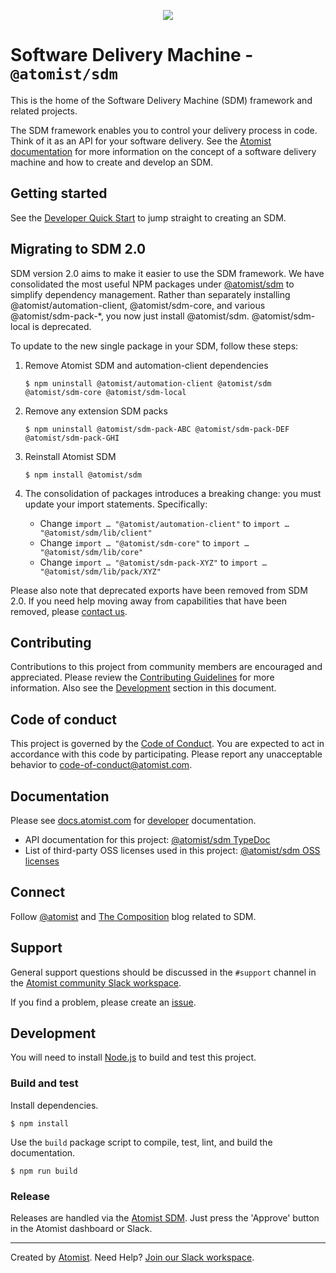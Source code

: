 <p align="center">
  <img src="https://images.atomist.com/sdm/SDM-Logo-Dark.png">
</p>
 
# Software Delivery Machine - `@atomist/sdm`

This is the home of the Software Delivery Machine (SDM) framework and
related projects.

The SDM framework enables you to control your delivery process in
code.  Think of it as an API for your software delivery.  See the
[Atomist documentation][atomist-doc] for more information on the
concept of a software delivery machine and how to create and develop
an SDM.

[atomist-doc]: https://docs.atomist.com/ (Atomist Documentation)

## Getting started

See the [Developer Quick Start][atomist-quick] to jump straight to
creating an SDM.

[atomist-quick]: https://docs.atomist.com/quick-start/ (Atomist - Developer Quick Start)

## Migrating to SDM 2.0

SDM version 2.0 aims to make it easier to use the SDM framework.  We
have consolidated the most useful NPM packages under
[@atomist/sdm][sdm-npm] to simplify dependency management.  Rather
than separately installing @atomist/automation-client,
@atomist/sdm-core, and various @atomist/sdm-pack-*, you now just
install @atomist/sdm.  @atomist/sdm-local is deprecated.

To update to the new single package in your SDM, follow these steps:

1.  Remove Atomist SDM and automation-client dependencies

        $ npm uninstall @atomist/automation-client @atomist/sdm @atomist/sdm-core @atomist/sdm-local

2.  Remove any extension SDM packs

        $ npm uninstall @atomist/sdm-pack-ABC @atomist/sdm-pack-DEF @atomist/sdm-pack-GHI

3.  Reinstall Atomist SDM

        $ npm install @atomist/sdm

4.  The consolidation of packages introduces a breaking change: you must
    update your import statements.  Specifically:

    -   Change `import … "@atomist/automation-client"` to `import … "@atomist/sdm/lib/client"`
    -   Change `import … "@atomist/sdm-core"` to `import … "@atomist/sdm/lib/core"`
    -   Change `import … "@atomist/sdm-pack-XYZ"` to `import … "@atomist/sdm/lib/pack/XYZ"`

Please also note that deprecated exports have been removed from SDM
2.0.  If you need help moving away from capabilities that have been
removed, please [contact us](#support).

[sdm-npm]: https://www.npmjs.com/package/@atomist/sdm

## Contributing

Contributions to this project from community members are encouraged
and appreciated. Please review the [Contributing
Guidelines](CONTRIBUTING.md) for more information. Also see the
[Development](#development) section in this document.

## Code of conduct

This project is governed by the [Code of
Conduct](CODE_OF_CONDUCT.md). You are expected to act in accordance
with this code by participating. Please report any unacceptable
behavior to code-of-conduct@atomist.com.

## Documentation

Please see [docs.atomist.com][atomist-doc] for
[developer][atomist-doc-sdm] documentation.

-   API documentation for this project: [@atomist/sdm TypeDoc][typedoc]
-   List of third-party OSS licenses used in this project: [@atomist/sdm OSS licenses][licenses]

[atomist-doc-sdm]: https://docs.atomist.com/developer/sdm/ (Atomist Documentation - SDM Developer)
[typedoc]: https://atomist.github.io/sdm/ (@atomist/sdm TypeDoc)
[licenses]: legal/THIRD_PARTY.md (@atomist/sdm Third-Party Licenses)

## Connect

Follow [@atomist][atomist-twitter] and [The Composition][atomist-blog]
blog related to SDM.

[atomist-twitter]: https://twitter.com/atomist (Atomist on Twitter)
[atomist-blog]: https://the-composition.com/ (The Composition - The Official Atomist Blog)

## Support

General support questions should be discussed in the `#support`
channel in the [Atomist community Slack workspace][slack].

If you find a problem, please create an [issue][].

[issue]: https://github.com/atomist/sdm/issues

## Development

You will need to install [Node.js][node] to build and test this
project.

[node]: https://nodejs.org/ (Node.js)

### Build and test

Install dependencies.

```
$ npm install
```

Use the `build` package script to compile, test, lint, and build the
documentation.

```
$ npm run build
```

### Release

Releases are handled via the [Atomist SDM][atomist-sdm].  Just press
the 'Approve' button in the Atomist dashboard or Slack.

[atomist-sdm]: https://github.com/atomist/atomist-sdm (Atomist Software Delivery Machine)

---

Created by [Atomist][atomist].
Need Help?  [Join our Slack workspace][slack].

[atomist]: https://atomist.com/ (Atomist - Automate All the Software Things)
[slack]: https://join.atomist.com/ (Atomist Community Slack)
